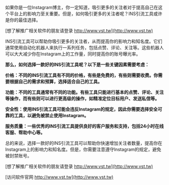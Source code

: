 如果你是一位Instagram博主，你一定知道，吸引更多的关注者对于提高自己在这个平台上的影响力至关重要。但是，如何吸引更多的关注者呢？INS引流工具或许是你的最佳选择。

[想了解推广相关软件的朋友请登录 http://www.vst.tw](http://www.vst.tw)

INS引流工具可以帮助你吸引更多的关注者，从而提高你的影响力和知名度。它们通常使用自动化机器人来执行一系列任务，包括点赞、评论、关注等。这些机器人可以大大减少你在Instagram上的工作量，同时提高你的账号曝光率。

**那么，如何选择一款好的INS引流工具呢？以下是一些关键因素需要考虑：**

**价格：不同的INS引流工具有不同的价格，有些是免费的，有些则需要收费。你需要根据自己的需求和预算，选择适合自己的工具。**

**功能：不同的工具通常有不同的功能。有些工具只能进行基本的点赞、评论、关注等操作，而有些则可以进行更高级的操作，如精准定位目标用户、发送私信等。**

**安全性：使用INS引流工具可能会违反Instagram的规定，因此你需要选择安全可靠的工具，以避免被禁止使用Instagram。**

**服务质量：一些优秀的INS引流工具提供良好的客户服务和支持，包括24小时在线客服、帮助中心等。**

总的来说，选择一款好的INS引流工具可以帮助你快速增加关注者数量，提高你在Instagram上的影响力和知名度。但是，你需要注意遵守Instagram的规定，避免被封禁账号。

[想了解推广相关软件的朋友请登录 http://www.vst.tw](http://www.vst.tw)


[访问软件官网 http://www.vst.tw](http://www.vst.tw)
